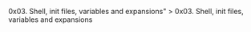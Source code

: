 0x03. Shell, init files, variables and expansions" > 0x03. Shell, init files, variables and expansions
